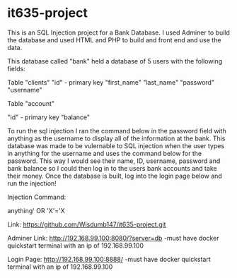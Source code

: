 # it635-project

This is an SQL Injection project for a Bank Database. I used Adminer to build the database and used HTML and PHP to build and front end and use the data.

This database called "bank" held a database of 5 users with the following fields:

Table "clients"
"id" - primary key
"first_name"
"last_name"
"password"
"username"

Table "account"

"id" - primary key
"balance"

To run the sql injection I ran the command below in the password field with anything as the username to display all of the information at the bank. This database was made to be vulernable to SQL injection when the user types in anything for the username and uses the command below for the password. This way I would see their name, ID, username, password and bank balance so I could then log in to the users bank accounts and take their money. Once the database is built, log into the login page below and run the injection!

Injection Command:

anything' OR 'X'='X

Link: https://github.com/Wisdumb147/it635-project.git

Adminer Link: http://192.168.99.100:8080/?server=db
-must have docker quickstart terminal with an ip of 192.168.99.100

Login Page: http://192.168.99.100:8888/
-must have docker quickstart terminal with an ip of 192.168.99.100

